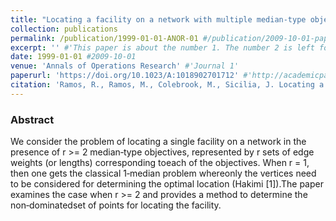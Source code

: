 ```yaml
---
title: "Locating a facility on a network with multiple median-type objectives" #"Paper Title Number 1"
collection: publications
permalink: /publication/1999-01-01-ANOR-01 #/publication/2009-10-01-paper-title-number-1
excerpt: '' #'This paper is about the number 1. The number 2 is left for future work.'
date: 1999-01-01 #2009-10-01
venue: 'Annals of Operations Research' #'Journal 1'
paperurl: 'https://doi.org/10.1023/A:1018902701712' #'http://academicpages.github.io/files/paper1.pdf'
citation: 'Ramos, R., Ramos, M., Colebrook, M., Sicilia, J. Locating a facility on a network with multiple median‐type objectives. Annals of Operations Research 86, 221–235 (1999).' #'Your Name, You. (2009). &quot;Paper Title Number 1.&quot; <i>Journal 1</i>. 1(1).'
---
```

### Abstract
We consider the problem of locating a single facility on a network in the presence of r >= 2 median‐type objectives, represented by r sets of edge weights (or lengths) corresponding toeach of the objectives. When r = 1, then one gets the classical 1‐median problem whereonly the vertices need to be considered for determining the optimal location (Hakimi [1]).The paper examines the case when r >= 2 and provides a method to determine the non‐dominatedset of points for locating the facility.
